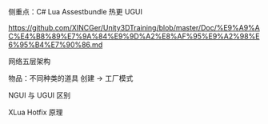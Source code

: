 侧重点：C# Lua Assestbundle 热更 UGUI

https://github.com/XINCGer/Unity3DTraining/blob/master/Doc/%E9%A9%AC%E4%B8%89%E7%9A%84%E9%9D%A2%E8%AF%95%E9%A2%98%E6%95%B4%E7%90%86.md

网络五层架构

物品：不同种类的道具 创建 -> 工厂模式

NGUI 与 UGUI 区别

XLua Hotfix 原理